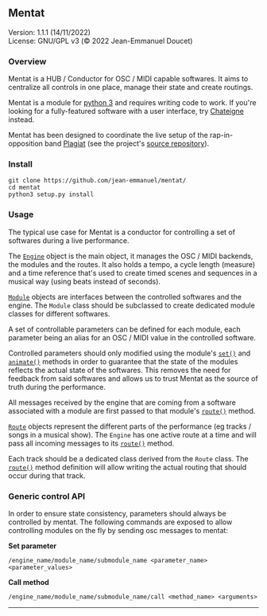 ## Mentat

<div class="version">
Version: 1.1.1 (14/11/2022)
<br/>
License: GNU/GPL v3 (© 2022 Jean-Emmanuel Doucet)
</div>

### Overview

Mentat is a HUB / Conductor for OSC / MIDI capable softwares. It aims to centralize all controls in one place, manage their state and create routings.

Mentat is a module for [python 3](https://www.python.org/) and requires writing code to work. If you're looking for a fully-featured software with a user interface, try [Chateigne](https://benjamin.kuperberg.fr/chataigne/en) instead.

Mentat has been designed to coordinate the live setup of the rap-in-opposition band [Plagiat](https://plagiat.org/clips) (see the project's [source repository](https://github.com/PlagiatBros/PlagiatSetupII/)).

### Install

```
git clone https://github.com/jean-emmanuel/mentat/
cd mentat
python3 setup.py install
```

### Usage

The typical use case for Mentat is a conductor for controlling a set of softwares during a live performance.

The [`Engine`](#engine) object is the main object, it manages the OSC / MIDI backends, the modules and the routes. It also holds a tempo, a cycle length (measure) and a time reference that's used to create timed scenes and sequences in a musical way (using beats instead of seconds).

[`Module`](#module) objects are interfaces between the controlled softwares and the engine. The `Module` class should be subclassed to
create dedicated module classes for different softwares.

A set of controllable parameters can be defined for each module, each parameter being an alias for an OSC / MIDI value in the controlled software.

Controlled parameters should only modified using the module's [`set()`](#module.set) and [`animate()`](#module.animate) methods in order to guarantee that the state of the modules reflects the actual state of the softwares. This removes the need for feedback from said softwares and allows us to trust Mentat as the source of truth during the performance.

All messages received by the engine that are coming from a software associated with a module are first passed to that module's  [`route()`](#module.route) method.

[`Route`](#route) objects represent the different parts of the performance (eg tracks / songs in a musical show). The `Engine` has one active route at a time and will pass all incoming messages to its [`route()`](#route.route) method.

Each track should be a dedicated class derived from the `Route` class. The [`route()`](#route.route) method definition will allow writing the actual routing that should occur during that track.


### Generic control API

In order to ensure state consistency, parameters should always be controlled by mentat. The following commands are exposed to allow controlling modules on the fly by sending osc messages to mentat:

**Set parameter**

`/engine_name/module_name/submodule_name <parameter_name> <parameter_values>`

**Call method**

`/engine_name/module_name/submodule_name/call <method_name> <arguments>`

----
